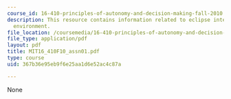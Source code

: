 ```yaml
---
course_id: 16-410-principles-of-autonomy-and-decision-making-fall-2010
description: This resource contains information related to eclipse integrated development
  environment.
file_location: /coursemedia/16-410-principles-of-autonomy-and-decision-making-fall-2010/367b36e95eb9f6e25aa1d6e52ac4c87a_MIT16_410F10_assn01.pdf
file_type: application/pdf
layout: pdf
title: MIT16_410F10_assn01.pdf
type: course
uid: 367b36e95eb9f6e25aa1d6e52ac4c87a

---
```

None